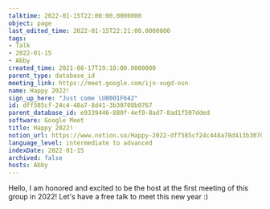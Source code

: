 ```yaml
---
talktime: 2022-01-15T22:00:00.0000000
object: page
last_edited_time: 2022-01-15T22:21:00.0000000
tags:
- Talk
- 2022-01-15
- Abby
created_time: 2021-08-17T19:10:00.0000000
parent_type: database_id
meeting_link: https://meet.google.com/ijn-vugd-osn
name: Happy 2022!
sign_up_here: "Just come \U0001F642"
id: dff585cf-24c4-48a7-8d41-3b30708b0767
parent_database_id: e9339446-880f-4ef0-8ad7-8ad1f507dded
software: Google Meet
title: Happy 2022!
notion_url: https://www.notion.so/Happy-2022-dff585cf24c448a78d413b30708b0767
language_level: intermediate to advanced
indexDate: 2022-01-15
archived: false
hosts: Abby
---
```


Hello, I am honored and excited to be the host at the first meeting of this group in 2022! Let's have a free talk to meet this new year :)





